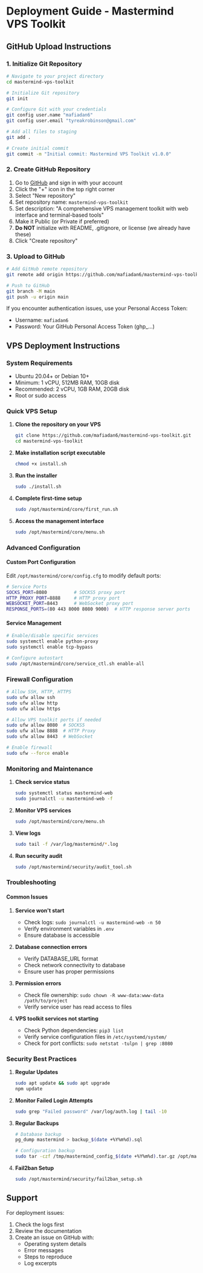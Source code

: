 # Deployment Guide - Mastermind VPS Toolkit

## GitHub Upload Instructions

### 1. Initialize Git Repository

```bash
# Navigate to your project directory
cd mastermind-vps-toolkit

# Initialize Git repository
git init

# Configure Git with your credentials
git config user.name "mafiadan6"
git config user.email "tyreakrobinson@gmail.com"

# Add all files to staging
git add .

# Create initial commit
git commit -m "Initial commit: Mastermind VPS Toolkit v1.0.0"
```

### 2. Create GitHub Repository

1. Go to [GitHub](https://github.com) and sign in with your account
2. Click the "+" icon in the top right corner
3. Select "New repository"
4. Set repository name: `mastermind-vps-toolkit`
5. Set description: "A comprehensive VPS management toolkit with web interface and terminal-based tools"
6. Make it Public (or Private if preferred)
7. **Do NOT** initialize with README, .gitignore, or license (we already have these)
8. Click "Create repository"

### 3. Upload to GitHub

```bash
# Add GitHub remote repository
git remote add origin https://github.com/mafiadan6/mastermind-vps-toolkit.git

# Push to GitHub
git branch -M main
git push -u origin main
```

If you encounter authentication issues, use your Personal Access Token:
- Username: `mafiadan6`
- Password: Your GitHub Personal Access Token (ghp_...)

## VPS Deployment Instructions

### System Requirements
- Ubuntu 20.04+ or Debian 10+
- Minimum: 1 vCPU, 512MB RAM, 10GB disk
- Recommended: 2 vCPU, 1GB RAM, 20GB disk
- Root or sudo access

### Quick VPS Setup

1. **Clone the repository on your VPS**
   ```bash
   git clone https://github.com/mafiadan6/mastermind-vps-toolkit.git
   cd mastermind-vps-toolkit
   ```

2. **Make installation script executable**
   ```bash
   chmod +x install.sh
   ```

3. **Run the installer**
   ```bash
   sudo ./install.sh
   ```

4. **Complete first-time setup**
   ```bash
   sudo /opt/mastermind/core/first_run.sh
   ```

5. **Access the management interface**
   ```bash
   sudo /opt/mastermind/core/menu.sh
   ```

### Advanced Configuration

#### Custom Port Configuration
Edit `/opt/mastermind/core/config.cfg` to modify default ports:
```bash
# Service Ports
SOCKS_PORT=8080          # SOCKS5 proxy port
HTTP_PROXY_PORT=8888     # HTTP proxy port  
WEBSOCKET_PORT=8443      # WebSocket proxy port
RESPONSE_PORTS=(80 443 8000 8080 9000)  # HTTP response server ports
```

#### Service Management
```bash
# Enable/disable specific services
sudo systemctl enable python-proxy
sudo systemctl enable tcp-bypass

# Configure autostart
sudo /opt/mastermind/core/service_ctl.sh enable-all
```

### Firewall Configuration

```bash
# Allow SSH, HTTP, HTTPS
sudo ufw allow ssh
sudo ufw allow http
sudo ufw allow https

# Allow VPS toolkit ports if needed
sudo ufw allow 8080  # SOCKS5
sudo ufw allow 8888  # HTTP Proxy
sudo ufw allow 8443  # WebSocket

# Enable firewall
sudo ufw --force enable
```

### Monitoring and Maintenance

1. **Check service status**
   ```bash
   sudo systemctl status mastermind-web
   sudo journalctl -u mastermind-web -f
   ```

2. **Monitor VPS services**
   ```bash
   sudo /opt/mastermind/core/menu.sh
   ```

3. **View logs**
   ```bash
   sudo tail -f /var/log/mastermind/*.log
   ```

4. **Run security audit**
   ```bash
   sudo /opt/mastermind/security/audit_tool.sh
   ```

### Troubleshooting

#### Common Issues

1. **Service won't start**
   - Check logs: `sudo journalctl -u mastermind-web -n 50`
   - Verify environment variables in `.env`
   - Ensure database is accessible

2. **Database connection errors**
   - Verify DATABASE_URL format
   - Check network connectivity to database
   - Ensure user has proper permissions

3. **Permission errors**
   - Check file ownership: `sudo chown -R www-data:www-data /path/to/project`
   - Verify service user has read access to files

4. **VPS toolkit services not starting**
   - Check Python dependencies: `pip3 list`
   - Verify service configuration files in `/etc/systemd/system/`
   - Check for port conflicts: `sudo netstat -tulpn | grep :8080`

### Security Best Practices

1. **Regular Updates**
   ```bash
   sudo apt update && sudo apt upgrade
   npm update
   ```

2. **Monitor Failed Login Attempts**
   ```bash
   sudo grep "Failed password" /var/log/auth.log | tail -10
   ```

3. **Regular Backups**
   ```bash
   # Database backup
   pg_dump mastermind > backup_$(date +%Y%m%d).sql
   
   # Configuration backup
   sudo tar -czf /tmp/mastermind_config_$(date +%Y%m%d).tar.gz /opt/mastermind/
   ```

4. **Fail2ban Setup**
   ```bash
   sudo /opt/mastermind/security/fail2ban_setup.sh
   ```

## Support

For deployment issues:
1. Check the logs first
2. Review the documentation
3. Create an issue on GitHub with:
   - Operating system details
   - Error messages
   - Steps to reproduce
   - Log excerpts